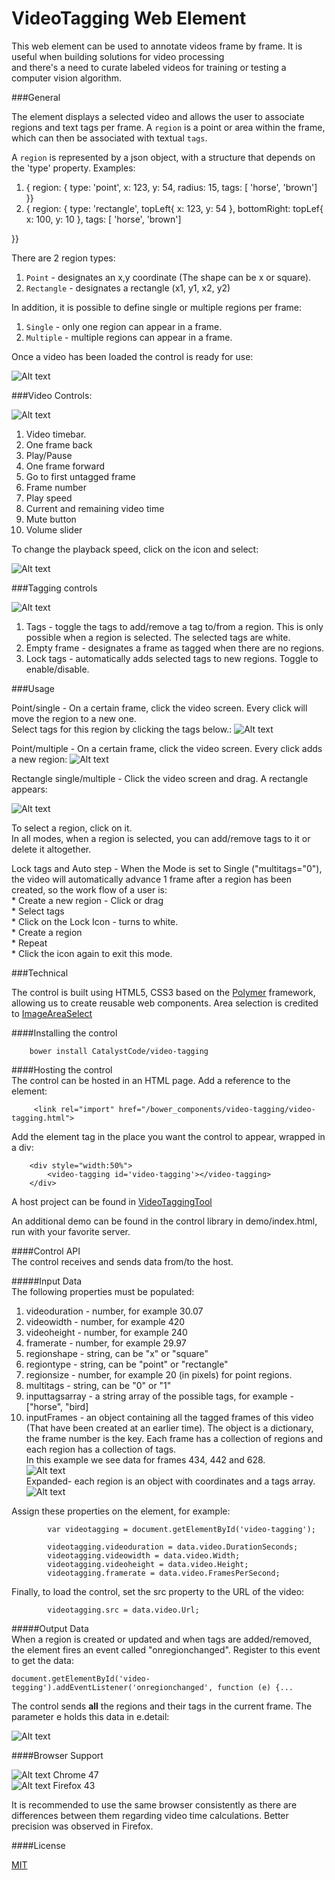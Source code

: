 # VideoTagging Web Element
This web element can be used to annotate videos frame by frame. It is useful when building solutions for video processing  
and there's a need to curate labeled videos for training or testing a computer vision algorithm.

###General
  
The element displays a selected video and allows the user to associate regions and text tags per frame.
A `region` is a point or area within the frame, which can then be associated with textual `tags`.

A `region` is represented by a json object, with a structure that depends on the 'type' property.
Examples:  
1) { region: { type: 'point', x: 123, y: 54, radius: 15, tags: [ 'horse', 'brown'] }}  
2) { region: { type: 'rectangle', topLeft{ x: 123, y: 54 }, bottomRight: topLef{ x: 100, y: 10 }, tags: [ 'horse', 'brown'] 
}}

There are 2 region types:  
1) `Point` - designates an x,y coordinate (The shape can be x or square).  
2) `Rectangle` - designates a rectangle (x1, y1, x2, y2)  

In addition, it is possible to define single or multiple regions per frame:  
1) `Single` - only one region can appear in a frame.  
2) `Multiple` - multiple regions can appear in a frame. 

Once a video has been loaded the control is ready for use:

![Alt text](assets/images/loaded.png?raw=true "Title")


###Video Controls:  

![Alt text](assets/images/videocontrols.png?raw=true "Title")

1) Video timebar.  
2) One frame back  
3) Play/Pause  
4) One frame forward  
5) Go to first untagged frame   
6) Frame number  
7) Play speed  
8) Current and remaining video time  
9) Mute button  
10) Volume slider  

To change the playback speed, click on the icon and select:

![Alt text](assets/images/playback.png?raw=true "Title")


###Tagging controls    

![Alt text](assets/images/taggingcontrols.png?raw=true "Title")
  
1) Tags - toggle the tags to add/remove a tag to/from a region. This is only possible when a region is selected.
   The selected tags are white.  
2) Empty frame - designates a frame as tagged when there are no regions.    
3) Lock tags - automatically adds selected tags to new regions. Toggle to enable/disable. 
     
      

###Usage  

Point/single - On a certain frame, click the video screen. Every click will move the region to a new one.  
Select tags for this region by clicking the tags below.:
![Alt text](assets/images/singlepoint.png?raw=true "Title")

Point/multiple - On a certain frame, click the video screen. Every click adds a new region:
![Alt text](assets/images/multipoints.png?raw=true "Title")

Rectangle single/multiple - Click the video screen and drag. A rectangle appears: 

![Alt text](assets/images/area.png?raw=true "Title")

To select a region, click on it.  
In all modes, when a region is selected, you can add/remove tags to it or delete it altogether.

Lock tags and Auto step - When the Mode is set to Single ("multitags="0"), the video will automatically advance 1 frame 
after a region has been created, so the work flow of a user is:  
     * Create a new region - Click or drag  
     * Select tags  
     * Click on the Lock Icon - turns to white.  
     * Create a region   
     * Repeat   
     * Click the icon again to exit this mode.   


###Technical  

The control is built using HTML5, CSS3 based on the [Polymer](https://www.polymer-project.org/1.0/) 
framework, allowing us to create reusable web components.
Area selection is credited to [ImageAreaSelect](http://odyniec.net/projects/imgareaselect/)

####Installing the control  
```
    bower install CatalystCode/video-tagging
```



####Hosting the control    
The control can be hosted in an HTML page. Add a reference to the element:
```
     <link rel="import" href="/bower_components/video-tagging/video-tagging.html">
```
Add the element tag in the place you want the control to appear, wrapped in a div:
```
    <div style="width:50%">
        <video-tagging id='video-tagging'></video-tagging>
    </div>
```

A host project can be found in [VideoTaggingTool](https://github.com/CatalystCode/VideoTaggingTool.git) 

An additional demo can be found in the control library in demo/index.html,   
run with your favorite server.

####Control API    
The control receives and sends data from/to the host.   

#####Input Data     
The following properties must be populated:

   1) videoduration - number, for example 30.07  
   2) videowidth - number, for example 420  
   3) videoheight - number, for example 240  
   4) framerate - number, for example 29.97  
   5) regionshape - string, can be "x" or "square"  
   6) regiontype - string, can be "point" or "rectangle"  
   7) regionsize - number, for example 20 (in pixels) for point regions.  
   8) multitags - string, can be "0" or "1"   
   9) inputtagsarray - a string array of the possible tags, for example - ["horse", "bird]  
  10) inputFrames - an object containing all the tagged frames of this video (That have been created at an earlier time).
      The object is a dictionary, the frame number is the key. Each frame has a collection of regions 
      and each region has a collection of tags.    
      In this example we see data for frames 434, 442 and 628.  
      ![Alt text](assets/images/frames1.png?raw=true "Title")  
      Expanded- each region is an object with coordinates and a tags array.  
      ![Alt text](assets/images/frames2.png?raw=true "Title")
  
   Assign these properties on the element, for example:
```
        var videotagging = document.getElementById('video-tagging');
                
        videotagging.videoduration = data.video.DurationSeconds;
        videotagging.videowidth = data.video.Width;
        videotagging.videoheight = data.video.Height;
        videotagging.framerate = data.video.FramesPerSecond;
```

      
  Finally, to load the control, set the src property to the URL of the video: 
```
        videotagging.src = data.video.Url;
```
        

#####Output Data      
When a region is created or updated and when tags are added/removed, the element fires an event called "onregionchanged". Register to this event to get thedata:
```
document.getElementById('video-tegging').addEventListener('onregionchanged', function (e) {...
```
        
The control sends **all** the regions and their tags in the current frame. The parameter e holds this data in e.detail:  

![Alt text](assets/images/frames3.png?raw=true "Title")

####Browser Support  

![Alt text](assets/images/chrome.png?raw=true "Title")  Chrome 47   
![Alt text](assets/images/ff.png?raw=true "Title")      Firefox 43 

It is recommended to use the same browser consistently as there are differences between them regarding video time calculations.
Better precision was observed in Firefox.

####License

[MIT](https://github.com/CatalystCode/video-tagging/blob/master/LICENSE) 
